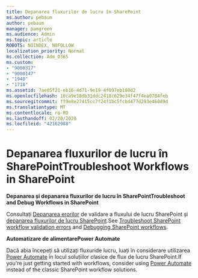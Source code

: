 ```yaml
---
title: Depanarea fluxurilor de lucru în SharePoint
ms.author: pebaum
author: pebaum
manager: pamgreen
ms.audience: Admin
ms.topic: article
ROBOTS: NOINDEX, NOFOLLOW
localization_priority: Normal
ms.collection: Adm_O365
ms.custom:
- "9000317"
- "9000147"
- "1940"
- "1718"
ms.assetid: 7ae05f21-eb16-4d71-9e19-4f097eb100d2
ms.openlocfilehash: 16ca9e18db31ddc2418c629e34f47f4ea0784feb
ms.sourcegitcommit: ff9e8e27415cc7f24f1bc5fcbd477d293e460d9d
ms.translationtype: MT
ms.contentlocale: ro-RO
ms.lasthandoff: 02/20/2020
ms.locfileid: "42162988"
---
```

# <a name="troubleshoot-workflows-in-sharepoint"></a><span data-ttu-id="3b603-102">Depanarea fluxurilor de lucru în SharePoint</span><span class="sxs-lookup"><span data-stu-id="3b603-102">Troubleshoot Workflows in SharePoint</span></span>

<span data-ttu-id="3b603-103">**Depanarea și depanarea fluxurilor de lucru în SharePoint**</span><span class="sxs-lookup"><span data-stu-id="3b603-103">**Troubleshoot and Debug Workflows in SharePoint**</span></span>

<span data-ttu-id="3b603-104">Consultați [Depanarea erorilor](https://docs.microsoft.com/sharepoint/dev/general-development/troubleshooting-sharepoint-server-workflow-validation-errors-in-visio) de validare a fluxului de lucru SharePoint și [depanarea fluxurilor de lucru SharePoint](https://docs.microsoft.com/sharepoint/dev/general-development/debugging-sharepoint-server-workflows).</span><span class="sxs-lookup"><span data-stu-id="3b603-104">See [Troubleshoot SharePoint workflow validation errors](https://docs.microsoft.com/sharepoint/dev/general-development/troubleshooting-sharepoint-server-workflow-validation-errors-in-visio) and [Debugging SharePoint workflows](https://docs.microsoft.com/sharepoint/dev/general-development/debugging-sharepoint-server-workflows).</span></span>

<span data-ttu-id="3b603-105">**Automatizare de alimentare**</span><span class="sxs-lookup"><span data-stu-id="3b603-105">**Power Automate**</span></span>

<span data-ttu-id="3b603-106">Dacă abia începeți să utilizați fluxuride lucru, luați în considerare utilizarea [Power Automate](https://docs.microsoft.com/power-automate/modern-approvals) în locul soluțiilor clasice de flux de lucru SharePoint.</span><span class="sxs-lookup"><span data-stu-id="3b603-106">If you're just getting started with workflows, consider using [Power Automate](https://docs.microsoft.com/power-automate/modern-approvals) instead of the classic SharePoint workflow solutions.</span></span>
